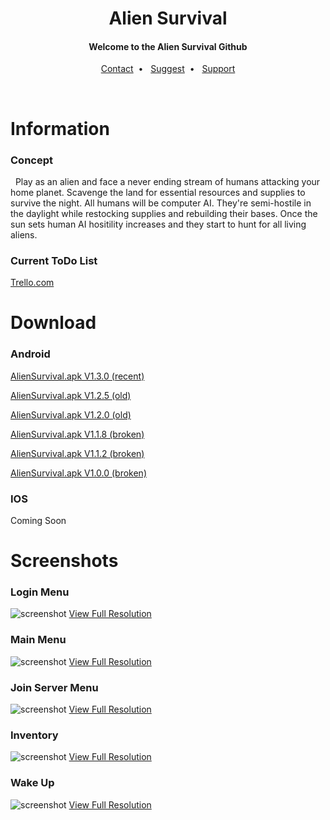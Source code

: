 
  <h1 align="center">Alien Survival</h1>
  <h4 align="center">Welcome to the Alien Survival Github</h4>
  <p align="center">
  <a href="email:christianjstarr@icloud.com">Contact</a>&nbsp;&nbsp;•&nbsp;&nbsp;
 <a href="http://freesuggestionbox.com/pub/yajcxvb">Suggest</a>&nbsp;&nbsp;•&nbsp;&nbsp;
 <a href="">Support</a>
 </p>
<br>
<h1>Information</h1>

<h3>Concept</h3>
<p>&nbsp;&nbsp;Play as an alien and face a never ending stream of humans attacking your home planet. Scavenge the land for essential resources and supplies to survive the night. All humans will be computer AI. They're semi-hostile in the daylight while restocking supplies and rebuilding their bases. Once the sun sets human AI hositility increases and they start to hunt for all living aliens.</p>

<h3>Current ToDo List</h3>
<a href="https://trello.com/b/OPZlirCX/alien-survival">Trello.com</a>

<h1>Download</h1>

<h3>Android</h3>

<a href="http://outurer.com/AlienSurvival.apk" download>AlienSurvival.apk V1.3.0 (recent)</a>

<a href="http://outurer.com/AlienSurvival.apk" download>AlienSurvival.apk V1.2.5 (old)</a>

<a href="http://outurer.com/AlienSurvival.apk" download>AlienSurvival.apk V1.2.0 (old)</a>

<a href="http://outurer.com/AlienSurvival.apk" download>AlienSurvival.apk V1.1.8 (broken)</a>

<a href="http://outurer.com/AlienSurvival.apk" download>AlienSurvival.apk V1.1.2 (broken)</a>

<a href="http://outurer.com/AlienSurvival.apk" download>AlienSurvival.apk V1.0.0 (broken)</a>

<h3>IOS</h3
  <a>Coming Soon</a>
<h1>Screenshots</h1>
<h3>Login Menu</h3>
 
![screenshot](http://outurer.com/image1-min.png "")
 <a href="http://outurer.com/image1.png">View Full Resolution</a>
<h3>Main Menu</h3>
 
![screenshot](http://outurer.com/image2-min.png "")
 <a href="http://outurer.com/image2.png">View Full Resolution</a>
<h3>Join Server Menu</h3>
 
![screenshot](http://outurer.com/image3-min.png "")
 <a href="http://outurer.com/image3.png">View Full Resolution</a>
<h3>Inventory</h3>
 
![screenshot](http://outurer.com/image4-min.png "")
 <a href="http://outurer.com/image4.png">View Full Resolution</a>
<h3>Wake Up</h3>
 
![screenshot](http://outurer.com/image5-min.png "")
 <a href="http://outurer.com/image5.png">View Full Resolution</a>

